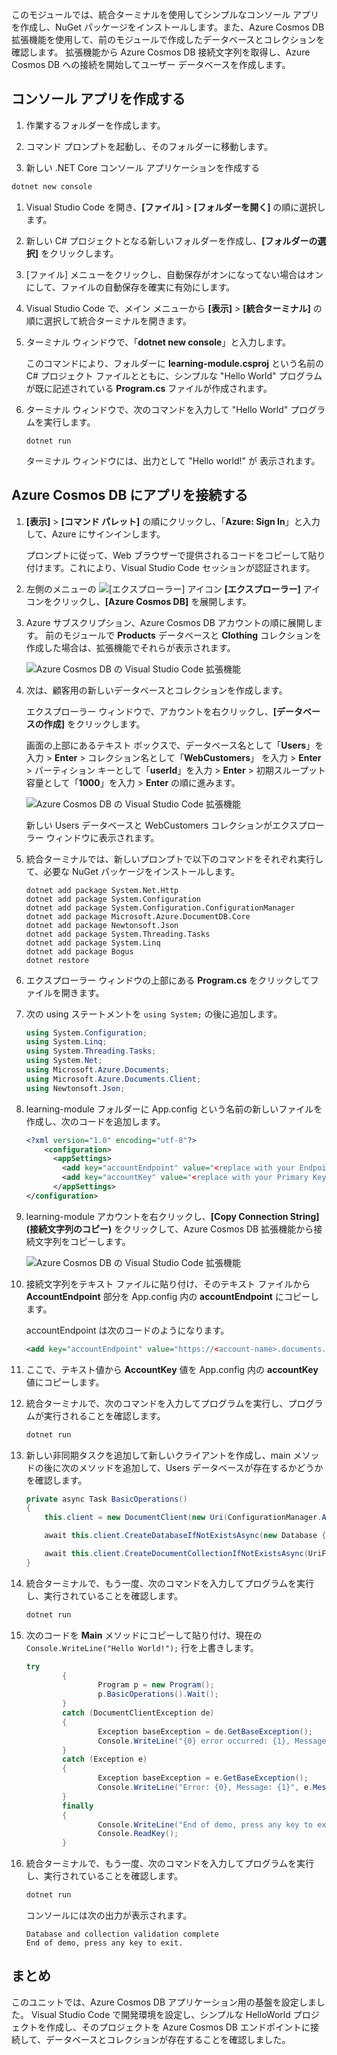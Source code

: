 このモジュールでは、統合ターミナルを使用してシンプルなコンソール アプリを作成し、NuGet パッケージをインストールします。また、Azure Cosmos DB 拡張機能を使用して、前のモジュールで作成したデータベースとコレクションを確認します。 拡張機能から Azure Cosmos DB 接続文字列を取得し、Azure Cosmos DB への接続を開始してユーザー データベースを作成します。

## <a name="create-a-console-app"></a>コンソール アプリを作成する

1. 作業するフォルダーを作成します。

1. コマンド プロンプトを起動し、そのフォルダーに移動します。

1. 新しい .NET Core コンソール アプリケーションを作成する

```bash
dotnet new console 
```

1. Visual Studio Code を開き、**[ファイル]** > **[フォルダーを開く]** の順に選択します。

1. 新しい C# プロジェクトとなる新しいフォルダーを作成し、**[フォルダーの選択]** をクリックします。

1. [ファイル] メニューをクリックし、自動保存がオンになってない場合はオンにして、ファイルの自動保存を確実に有効にします。

1. Visual Studio Code で、メイン メニューから **[表示]** > **[統合ターミナル]** の順に選択して統合ターミナルを開きます。

1. ターミナル ウィンドウで、「**dotnet new console**」と入力します。

    このコマンドにより、フォルダーに **learning-module.csproj** という名前の C# プロジェクト ファイルとともに、シンプルな "Hello World" プログラムが既に記述されている **Program.cs** ファイルが作成されます。

1. ターミナル ウィンドウで、次のコマンドを入力して "Hello World" プログラムを実行します。 

    ```
    dotnet run
    ```

    ターミナル ウィンドウには、出力として "Hello world!" が 表示されます。

## <a name="connect-the-app-to-azure-cosmos-db"></a>Azure Cosmos DB にアプリを接続する

1. **[表示]** > **[コマンド パレット]** の順にクリックし、「**Azure: Sign In**」と入力して、Azure にサインインします。

    プロンプトに従って、Web ブラウザーで提供されるコードをコピーして貼り付けます。これにより、Visual Studio Code セッションが認証されます。

1. 左側のメニューの ![[エクスプローラー] アイコン](../media/2-setup/visual-studio-code-explorer-icon.png) **[エクスプローラー]** アイコンをクリックし、**[Azure Cosmos DB]** を展開します。

1. Azure サブスクリプション、Azure Cosmos DB アカウントの順に展開します。 前のモジュールで **Products** データベースと **Clothing** コレクションを作成した場合は、拡張機能でそれらが表示されます。

   ![Azure Cosmos DB の Visual Studio Code 拡張機能](../media/2-setup/azure-cosmos-db-vs-code-extension.png) 

1. 次は、顧客用の新しいデータベースとコレクションを作成します。

    エクスプローラー ウィンドウで、アカウントを右クリックし、**[データベースの作成]** をクリックします。 
    
    画面の上部にあるテキスト ボックスで、データベース名として「**Users**」を入力 > **Enter**  > コレクション名として「**WebCustomers**」 を入力 > **Enter** >  パーティション キーとして「**userId**」を入力 > **Enter** > 初期スループット容量として「**1000**」を入力 > **Enter** の順に進みます。

    ![Azure Cosmos DB の Visual Studio Code 拡張機能](../media/2-setup/vs-code-azure-cosmos-db-extension.gif) <!--Retake on fresh machine without the other subscriptions showing-->

    新しい Users データベースと WebCustomers コレクションがエクスプローラー ウィンドウに表示されます。

1. 統合ターミナルでは、新しいプロンプトで以下のコマンドをそれぞれ実行して、必要な NuGet パッケージをインストールします。

    ```
    dotnet add package System.Net.Http
    dotnet add package System.Configuration
    dotnet add package System.Configuration.ConfigurationManager
    dotnet add package Microsoft.Azure.DocumentDB.Core
    dotnet add package Newtonsoft.Json
    dotnet add package System.Threading.Tasks
    dotnet add package System.Linq
    dotnet add package Bogus
    dotnet restore
    ```

1. エクスプローラー ウィンドウの上部にある **Program.cs** をクリックしてファイルを開きます。

1. 次の using ステートメントを `using System;` の後に追加します。

    ```csharp
    using System.Configuration;
    using System.Linq;
    using System.Threading.Tasks;
    using System.Net;
    using Microsoft.Azure.Documents;
    using Microsoft.Azure.Documents.Client;
    using Newtonsoft.Json;
    ```

1. learning-module フォルダーに App.config という名前の新しいファイルを作成し、次のコードを追加します。
  
    ```xml
    <?xml version="1.0" encoding="utf-8"?>
        <configuration>
          <appSettings>
            <add key="accountEndpoint" value="<replace with your Endpoint URL>" />
            <add key="accountKey" value="<replace with your Primary Key>" />
          </appSettings>
    </configuration>
    ```

1. learning-module アカウントを右クリックし、**[Copy Connection String]\(接続文字列のコピー\)** をクリックして、Azure Cosmos DB 拡張機能から接続文字列をコピーします。

    ![Azure Cosmos DB の Visual Studio Code 拡張機能](../media/2-setup/vs-code-copy-connection-string.gif) 

1. 接続文字列をテキスト ファイルに貼り付け、そのテキスト ファイルから **AccountEndpoint** 部分を App.config 内の **accountEndpoint** にコピーします。

    accountEndpoint は次のコードのようになります。

    ```xml
    <add key="accountEndpoint" value="https://<account-name>.documents.azure.com:443/" />
    ```

1. ここで、テキスト値から **AccountKey** 値を App.config 内の **accountKey** 値にコピーします。

1. 統合ターミナルで、次のコマンドを入力してプログラムを実行し、プログラムが実行されることを確認します。

    ```csharp
    dotnet run
    ```

1. 新しい非同期タスクを追加して新しいクライアントを作成し、main メソッドの後に次のメソッドを追加して、Users データベースが存在するかどうかを確認します。
    
    ```csharp
    private async Task BasicOperations()
    {
        this.client = new DocumentClient(new Uri(ConfigurationManager.AppSettings["endpointUrl"]), ConfigurationManager.AppSettings["primaryKey"]);

        await this.client.CreateDatabaseIfNotExistsAsync(new Database { Id = "Users" });

        await this.client.CreateDocumentCollectionIfNotExistsAsync(UriFactory.CreateDatabaseUri("Users"), new DocumentCollection { Id = "WebCustomers" });
    }
    ```

1. 統合ターミナルで、もう一度、次のコマンドを入力してプログラムを実行し、実行されていることを確認します。

    ```csharp
    dotnet run
    ```

1. 次のコードを **Main** メソッドにコピーして貼り付け、現在の `Console.WriteLine("Hello World!");` 行を上書きします。

    ```csharp
    try
            {
                    Program p = new Program();
                    p.BasicOperations().Wait();
            }
            catch (DocumentClientException de)
            {
                    Exception baseException = de.GetBaseException();
                    Console.WriteLine("{0} error occurred: {1}, Message: {2}", de.StatusCode, de.Message, baseException.Message);
            }
            catch (Exception e)
            {
                    Exception baseException = e.GetBaseException();
                    Console.WriteLine("Error: {0}, Message: {1}", e.Message, baseException.Message);
            }
            finally
            {
                    Console.WriteLine("End of demo, press any key to exit.");
                    Console.ReadKey();
            }
    ```

1. 統合ターミナルで、もう一度、次のコマンドを入力してプログラムを実行し、実行されていることを確認します。

    ```csharp
    dotnet run
    ```

    コンソールには次の出力が表示されます。
    
    ```
    Database and collection validation complete
    End of demo, press any key to exit.
    ```

## <a name="summary"></a>まとめ

このユニットでは、Azure Cosmos DB アプリケーション用の基盤を設定しました。 Visual Studio Code で開発環境を設定し、シンプルな HelloWorld プロジェクトを作成し、そのプロジェクトを Azure Cosmos DB エンドポイントに接続して、データベースとコレクションが存在することを確認しました。